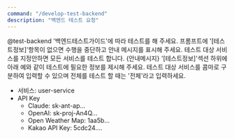 ```yaml
---
command: "/develop-test-backend"
description: "백엔드 테스트 요청"
---
```


@test-backend
'백엔드테스트가이드'에 따라 테스트를 해 주세요.
프롬프트에 '[테스트정보]'항목이 없으면 수행을 중단하고 안내 메시지를 표시해 주세요.
테스트 대상 서비스를 지정안하면 모든 서비스를 테스트 합니다.
{안내메시지}
'[테스트정보]'섹션 하위에 아래 예와 같이 테스트에 필요한 정보를 제시해 주세요.
테스트 대상 서비스를 콤마로 구분하여 입력할 수 있으며 전체를 테스트 할 때는 '전체'라고 입력하세요.
- 서비스: user-service
- API Key
  - Claude: sk-ant-ap...
  - OpenAI: sk-proj-An4Q...
  - Open Weather Map: 1aa5b...
  - Kakao API Key: 5cdc24....